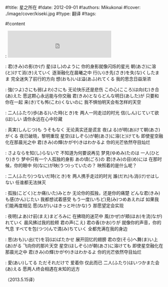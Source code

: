 
#!title:    星之所在
#!date:     2012-09-01
#!authors:  Mikukonai
#!cover:    ./image/cover/kiseki.jpg
#!type:     翻译
#!tags:     

#!content

: <iframe frameborder="no" border="0" marginwidth="0" marginheight="0" width=330 height=86 src="https://music.163.com/outchain/player?type=2&id=559262&auto=0&height=66"></iframe>

: 君(きみ)の影(かげ) 星(ほし)のように
你的身影就像闪烁的星光
朝(あさ)に溶(と)けて消(き)えていく
逐渐融化在晨曦之中
行(い)き先(さき)を失(な)くしたまま
完全迷失了前行的方向
想(おも)いは溢(あふ)れてくる
我的思念日益渐浓

: 強(つよ)さにも弱(よわ)さにも
无论快乐还是悲伤
この心(こころ)は向(む)き合(あ)えた
愿这颗心永远能与你交融 
君(きみ)とならどんな明日(あした)が
只要和你在一起
来(き)ても怖(こわ)くないのに
我不惧怕明天会有怎样的天空

: 二人(ふたり)歩(ある)いた時(とき)を
两人一同走过的时光
信(しん)じていて欲(ほ)しい
请你永远在心中珍藏 

: 真実(しんじつ)も うそもなく
无论真实还是谎言
夜(よる)が明(あ)けて朝(あさ)がくる
夜已破晓，黎明重现
星空(ほしぞら)が朝(あさ)に溶(と)けても
即使星空融化在那晨光之中
君(きみ)の輝(かがや)きはわかるよ
你的光芒依然夺目灿烂

: さよならを知(し)らないで
不知道为何要说再见
梦見(ゆめみ)たのは 一人(ひとり)きり
梦中只有一个人孤独的身影
あの頃(ごろ)の 君(きみ)の目(め)には
在那时候，你的眼中
何(なに)が映(うつ)っていたの？
映照着的是什么呢？ 

: 二人(ふたり)つないだ時(とき)を
两人携手走过的时光
誰(だれ)も消(け)せはしない 
任谁都无法抹灭

: 孤独(こどく)とか痛(いた)みとか
无论你的孤独，还是你的痛楚
どんな君(きみ)も感(かん)じたい
我都想试着感受
もう一度(いちど)見(み)つめあえれば
如果我们能再度相见
愿(ねが)いはきっと叶(かな)う
那愿望定会实现 

: 夜明(よあ)け前(まえ)まどろみに
在拂晓的迷茫中
風(かぜ)が頬(ほお)を流(なが)れていく
晨风拂过我的脸颊
君の声(こえ) 君の香(かお)りが
就像你的声音，你的气息
すべてを包(つつ)んで満(み)ちていく
全都充满在我的身边 

: 思(おも)い出(で)を羽(は)ばたかせ
展开回忆的翅膀
君の空(そら)へ舞(ま)い上(あ)がる
飞向你的那片天空
星空(ほしぞら)が朝(あさ)に溶けても
即使星空融化在那晨光之中
君(きみ)の輝(かがや)きはわかるよ
你的光芒依然夺目灿烂

: 愛(あい)してる ただそれだけで
爱着你 仅此而已
二人(ふたり)はいつかまた会(あ)える
愿两人终会相遇在未知的远方

（2013.5.15译）
